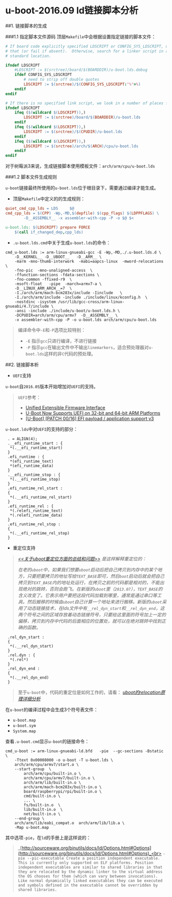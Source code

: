# u-boot-2016.09 ld链接脚本分析

##1. 链接脚本的生成

###1.1 指定脚本文件源码
顶层`Makefile`中会根据设置指定链接的脚本文件：
```makefile
# If board code explicitly specified LDSCRIPT or CONFIG_SYS_LDSCRIPT, use
# that (or fail if absent).  Otherwise, search for a linker script in a
# standard location.

ifndef LDSCRIPT
    #LDSCRIPT := $(srctree)/board/$(BOARDDIR)/u-boot.lds.debug
    ifdef CONFIG_SYS_LDSCRIPT
        # need to strip off double quotes
        LDSCRIPT := $(srctree)/$(CONFIG_SYS_LDSCRIPT:"%"=%)
    endif
endif

# If there is no specified link script, we look in a number of places for it
ifndef LDSCRIPT
    ifeq ($(wildcard $(LDSCRIPT)),)
        LDSCRIPT := $(srctree)/board/$(BOARDDIR)/u-boot.lds
    endif
    ifeq ($(wildcard $(LDSCRIPT)),)
        LDSCRIPT := $(srctree)/$(CPUDIR)/u-boot.lds
    endif
    ifeq ($(wildcard $(LDSCRIPT)),)
        LDSCRIPT := $(srctree)/arch/$(ARCH)/cpu/u-boot.lds
    endif
endif
```

对于树莓派3来说，生成链接脚本使用模板文件：`arch/arm/cpu/u-boot.lds`

###1.2 脚本文件生成规则

`u-boot`链接最终所使用的`u-boot.lds`位于根目录下，需要通过编译才能生成。

+ 顶层`Makefile`中定义的的生成规则：
```makefile
quiet_cmd_cpp_lds = LDS     $@
cmd_cpp_lds = $(CPP) -Wp,-MD,$(depfile) $(cpp_flags) $(LDPPFLAGS) \
        -D__ASSEMBLY__ -x assembler-with-cpp -P -o $@ $<

u-boot.lds: $(LDSCRIPT) prepare FORCE
    $(call if_changed_dep,cpp_lds)
```

+ `.u-boot.lds.cmd`中关于生成`u-boot.lds`的命令：
```shell
cmd_u-boot.lds := arm-linux-gnueabi-gcc -E -Wp,-MD,./.u-boot.lds.d \
    -D__KERNEL__ -D__UBOOT__   -D__ARM__ \
    -marm -mno-thumb-interwork  -mabi=aapcs-linux  -mword-relocations  \
    -fno-pic  -mno-unaligned-access  \
    -ffunction-sections -fdata-sections \
    -fno-common -ffixed-r9  \
    -msoft-float   -pipe  -march=armv7-a \
    -D__LINUX_ARM_ARCH__=7  \
    -I./arch/arm/mach-bcm283x/include -Iinclude   \
    -I./arch/arm/include -include ./include/linux/kconfig.h  \
    -nostdinc -isystem /usr/lib/gcc-cross/arm-linux-gnueabi/4.7/include \
    -ansi -include ./include/u-boot/u-boot.lds.h \
    -DCPUDIR=arch/arm/cpu/armv7  -D__ASSEMBLY__ \
    -x assembler-with-cpp -P -o u-boot.lds arch/arm/cpu/u-boot.lds
```

> 编译命令中`-E`和`-P`选项比较特别：
> 
> + `-E` 指示`gcc`只进行编译，不进行链接
> + `-P` 指示`gcc`在输出文件中不输出`linemarkers`，适合预处理器对`u-boot.lds`这样的非`C`代码的预处理。

##2. 链接脚本析
+ `UEFI`支持

`u-boot`自`2016.05`版本开始增加对`UEFI`的支持。

> `UEFI`参考：
> 
> + [Unified Extensible Firmware Interface](https://en.wikipedia.org/wiki/Unified_Extensible_Firmware_Interface)
> + [U-Boot Now Supports UEFI on 32-bit and 64-bit ARM Platforms](http://www.cnx-software.com/2016/08/11/u-boot-now-supports-uefi-on-32-bit-and-64-bit-arm-platforms/)
> + [\[U-Boot\] \[PATCH 00/16\] EFI payload / application support v3](http://lists.denx.de/pipermail/u-boot/2016-February/244378.html)

`u-boot.lds`中对`UEFI`的支持的部分：
```
 . = ALIGN(4);
 .__efi_runtime_start : {
  *(.__efi_runtime_start)
 }
 .efi_runtime : {
  *(efi_runtime_text)
  *(efi_runtime_data)
 }
 .__efi_runtime_stop : {
  *(.__efi_runtime_stop)
 }
 .efi_runtime_rel_start :
 {
  *(.__efi_runtime_rel_start)
 }
 .efi_runtime_rel : {
  *(.relefi_runtime_text)
  *(.relefi_runtime_data)
 }
 .efi_runtime_rel_stop :
 {
  *(.__efi_runtime_rel_stop)
 }
```

+ 重定位支持

> _[<<关于uboot重定位方面的总结和问题>>](http://www.360doc.com/content/14/0207/22/15708445_350570989.shtml) 是这样解释重定位的：_
> 
> _在老的`uboot`中，如果我们想要`uboot`启动后把自己拷贝到内存中的某个地方，只要把要拷贝的地址写给`TEXT_BASE`即可，然后`boot`启动后就会把自己拷贝到`TEXT_BASE`内的地址处运行，在拷贝之前的代码都是相对的，不能出现绝对的跳转，否则会跑飞。在新版的`uboot`里（`2013.07`），`TEXT_BASE`的含义改变了。它表示用户要把这段代码加载到哪里，通常是通过串口等工具。然后搬移的时候由`uboot`自己计算一个地址来进行搬移。新版的`uboot`采用了动态链接技术，在lds文件中有`__rel_dyn_start`和`__rel_dyn_end`，这两个符号之间的区域存放着动态链接符号，只要给这里面的符号加上一定的偏移，拷贝到内存中代码的后面相应的位置处，就可以在绝对跳转中找到正确的函数。_
> 

```
 .rel_dyn_start :
 {
  *(.__rel_dyn_start)
 }
 .rel.dyn : {
  *(.rel*)
 }
 .rel_dyn_end :
 {
  *(.__rel_dyn_end)
 }
```

> 至于`u-boot`中，代码的重定位是如何工作的，请看： 
_[uboot的relocation原理详细分析](http://blog.csdn.net/skyflying2012/article/details/37660265)_

在`u-boot`的编译过程中会生成3个符号表文件：

+ `u-boot.map`
+ `u-boot.sym`
+ `System.map`

查看`.u-boot.cmd`显示`u-boot`的链接命令：
```shell
cmd_u-boot := arm-linux-gnueabi-ld.bfd   -pie  --gc-sections -Bstatic \
    -Ttext 0x00008000 -o u-boot -T u-boot.lds \
    arch/arm/cpu/armv7/start.o \
    --start-group  \
        arch/arm/cpu/built-in.o \
        arch/arm/cpu/armv7/built-in.o \
        arch/arm/lib/built-in.o \
        arch/arm/mach-bcm283x/built-in.o \
        board/raspberrypi/rpi/built-in.o \
        cmd/built-in.o \
        ... \
        fs/built-in.o  \
        lib/built-in.o  \
        net/built-in.o \
    --end-group \
    arch/arm/lib/eabi_compat.o  arch/arm/lib/lib.a \
    -Map u-boot.map
```
其中选项`-pie`，在`ld`的手册上是这样说的：
> _[http://sourceware.org/binutils/docs/ld/Options.html#Options](http://sourceware.org/binutils/docs/ld/Options.html#Options)_<br>
    ```
    -pie
    --pic-executable
    Create a position independent executable. This is currently only supported on ELF platforms. Position independent executables are similar to shared libraries in that they are relocated by the dynamic linker to the virtual address the OS chooses for them (which can vary between invocations). Like normal dynamically linked executables they can be executed and symbols defined in the executable cannot be overridden by shared libraries.
    ```

